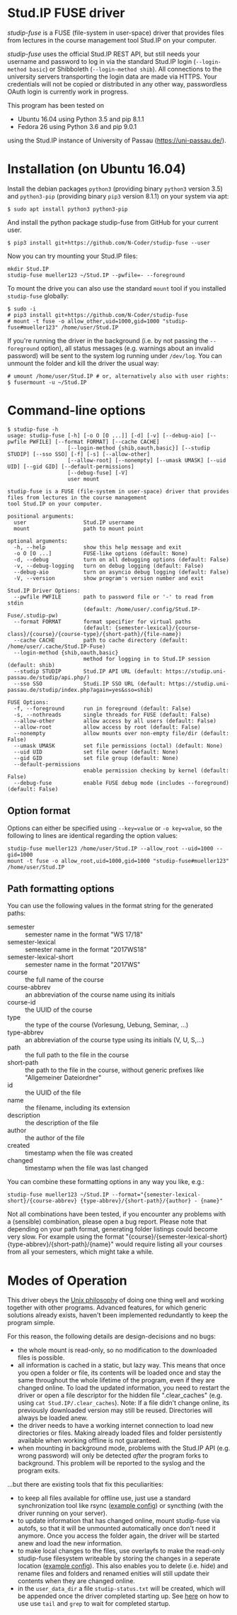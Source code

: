 # Stud.IP FUSE driver

_studip-fuse_ is a FUSE (file-system in user-space) driver that provides files from lectures in the course management tool Stud.IP on your computer.

_studip-fuse_ uses the official Stud.IP REST API, but still needs your username and password to log in via the standard Stud.IP login (`--login-method basic`) or Shibboleth (`--login-method shib`).
All connections to the university servers transporting the login data are made via HTTPS.
Your credentials will not be copied or distributed in any other way, passwordless OAuth login is currently work in progress.

This program has been tested on
- Ubuntu 16.04 using Python 3.5 and pip 8.1.1
- Fedora 26    using Python 3.6 and pip 9.0.1

using the Stud.IP instance of University of Passau (https://uni-passau.de/).


# Installation (on Ubuntu 16.04)

Install the debian packages `python3` (providing binary `python3` version 3.5) and `python3-pip` (providing binary `pip3` version 8.1.1) on your system via apt:
```
$ sudo apt install python3 python3-pip
```
And install the python package studip-fuse from GitHub for your current user.
```
$ pip3 install git+https://github.com/N-Coder/studip-fuse --user
```

Now you can try mounting your Stud.IP files:
```
mkdir Stud.IP
studip-fuse mueller123 ~/Stud.IP --pwfile=- --foreground
```

To mount the drive you can also use the standard `mount` tool if you installed `studip-fuse` globally:
```
$ sudo -i
# pip3 install git+https://github.com/N-Coder/studip-fuse
# mount -t fuse -o allow_other,uid=1000,gid=1000 "studip-fuse#mueller123" /home/user/Stud.IP
```

If you're running the driver in the background (i.e. by not passing the `--foreground` option), all status messages (e.g. warnings about an invalid password) will be sent to the system log running under `/dev/log`.
You can unmount the folder and kill the driver the usual way:
```
# umount /home/user/Stud.IP # or, alternatively also with user rights:
$ fusermount -u ~/Stud.IP
```

# Command-line options
```
$ studip-fuse -h
usage: studip-fuse [-h] [-o O [O ...]] [-d] [-v] [--debug-aio] [--pwfile PWFILE] [--format FORMAT] [--cache CACHE]
                   [--login-method {shib,oauth,basic}] [--studip STUDIP] [--sso SSO] [-f] [-s] [--allow-other]
                   [--allow-root] [--nonempty] [--umask UMASK] [--uid UID] [--gid GID] [--default-permissions]
                   [--debug-fuse] [-V]
                   user mount

studip-fuse is a FUSE (file-system in user-space) driver that provides files from lectures in the course management
tool Stud.IP on your computer.

positional arguments:
  user                  Stud.IP username
  mount                 path to mount point

optional arguments:
  -h, --help            show this help message and exit
  -o O [O ...]          FUSE-like options (default: None)
  -d, --debug           turn on all debugging options (default: False)
  -v, --debug-logging   turn on debug logging (default: False)
  --debug-aio           turn on asyncio debug logging (default: False)
  -V, --version         show program's version number and exit

Stud.IP Driver Options:
  --pwfile PWFILE       path to password file or '-' to read from stdin
                        (default: /home/user/.config/Stud.IP-Fuse/.studip-pw)
  --format FORMAT       format specifier for virtual paths
                        (default: {semester-lexical}/{course-class}/{course}/{course-type}/{short-path}/{file-name})
  --cache CACHE         path to cache directory (default: /home/user/.cache/Stud.IP-Fuse)
  --login-method {shib,oauth,basic}
                        method for logging in to Stud.IP session (default: shib)
  --studip STUDIP       Stud.IP API URL (default: https://studip.uni-passau.de/studip/api.php/)
  --sso SSO             Studi.IP SSO URL (default: https://studip.uni-passau.de/studip/index.php?again=yes&sso=shib)

FUSE Options:
  -f, --foreground      run in foreground (default: False)
  -s, --nothreads       single threads for FUSE (default: False)
  --allow-other         allow access by all users (default: False)
  --allow-root          allow access by root (default: False)
  --nonempty            allow mounts over non-empty file/dir (default: False)
  --umask UMASK         set file permissions (octal) (default: None)
  --uid UID             set file owner (default: None)
  --gid GID             set file group (default: None)
  --default-permissions
                        enable permission checking by kernel (default: False)
  --debug-fuse          enable FUSE debug mode (includes --foreground) (default: False)

```

## Option format
Options can either be specified using `--key=value` or `-o key=value`, so the following to lines are identical regarding the option values:
```
studip-fuse mueller123 /home/user/Stud.IP --allow_root --uid=1000 --gid=1000
mount -t fuse -o allow_root,uid=1000,gid=1000 "studip-fuse#mueller123" /home/user/Stud.IP
```

## Path formatting options
You can use the following values in the format string for the generated paths:
<!-- TODO update once format keys are stable -->
<dl>
    <dt>semester</dt>
    <dd>semester name in the format "WS 17/18"</dd>
    <dt>semester-lexical</dt>
    <dd>semester name in the format "2017WS18"</dd>
    <dt>semester-lexical-short</dt>
    <dd>semester name in the format "2017WS"</dd>
    <dt>course</dt>
    <dd>the full name of the course</dd>
    <dt>course-abbrev</dt>
    <dd>an abbreviation of the course name using its initials</dd>
    <dt>course-id</dt>
    <dd>the UUID of the course</dd>
    <dt>type</dt>
    <dd>the type of the course (Vorlesung, Uebung, Seminar, ...)</dd>
    <dt>type-abbrev</dt>
    <dd>an abbreviation of the course type using its initials (V, U, S,...)</dd>
    <dt>path</dt>
    <dd>the full path to the file in the course</dd>
    <dt>short-path</dt>
    <dd>the path to the file in the course, without generic prefixes like "Allgemeiner Dateiordner"</dd>
    <dt>id</dt>
    <dd>the UUID of the file</dd>
    <dt>name</dt>
    <dd>the filename, including its extension</dd>
    <dt>description</dt>
    <dd>the description of the file</dd>
    <dt>author</dt>
    <dd>the author of the file</dd>
    <dt>created</dt>
    <dd>timestamp when the file was created</dd>
    <dt>changed</dt>
    <dd>timestamp when the file was last changed</dd>
</dl>

You can combine these formatting options in any way you like, e.g.:
```
studip-fuse mueller123 ~/Stud.IP --format="{semester-lexical-short}/{course-abbrev} {type-abbrev}/{short-path}/{author} - {name}"
```
Not all combinations have been tested, if you encounter any problems with a (sensible) combination, please open a bug report.
Please note that depending on your path format, generating folder listings could become very slow.
For example using the format "{course}/{semester-lexical-short} {type-abbrev}/{short-path}/{name}" would require listing all your courses from all your semesters, which might take a while.

# Modes of Operation
This driver obeys the [Unix philosophy](https://en.wikipedia.org/wiki/Unix_philosophy) of doing one thing well and working together with other programs. Advanced features, for which generic solutions already exists, haven't been implemented redundantly to keep the program simple.

For this reason, the following details are design-decisions and no bugs:
- the whole mount is read-only, so no modification to the downloaded files is possible.
- all information is cached in a static, but lazy way. This means that once you open a folder or file, its contents will be loaded once and stay the same throughout the whole lifetime of the program, even if they are changed online.
  To load the updated information, you need to restart the driver or open a file descriptor for the hidden file ".clear_caches" (e.g. using `cat Stud.IP/.clear_caches`).
  Note: If a file didn't change online, its previously downloaded version may still be reused. Directories will always be loaded anew.
- the driver needs to have a working internet connection to load new directories or files. Making already loaded files and folder persistently available when working offline is not guaranteed.
- when mounting in background mode, problems with the Stud.IP API (e.g. wrong password) will only be detected _after_ the program forks to background. This problem will be reported to the syslog and the program exits.

...but there are existing tools that fix this peculiarities:
- to keep all files available for offline use, just use a standard synchronization tool like rsync ([example config](https://gist.github.com/n-st/b77e45895da58d99d381b9f97e3c3ad6)) or syncthing (with the driver running on your server).
- to update information that has changed online, mount studip-fuse via autofs, so that it will be unmounted automatically once don't need it anymore. Once you access the folder again, the driver will be started anew and load the new information.
- to make local changes to the files, use overlayfs to make the read-only studip-fuse filesystem writeable by storing the changes in a seperate location ([example config](https://gist.github.com/N-Coder/d5ec5356a12d8ee7a9069188e15f75ce)). This also enables you to delete (i.e. hide) and rename files and folders and renamed enities will still update their contents when they are changed online.
- in the `user_data_dir` a file `studip-status.txt` will be created, which will be appended once the driver completed starting up. See [here](https://github.com/N-Coder/studip-fuse/issues/11) on how to use use `tail` and `grep` to wait for completed startup.
